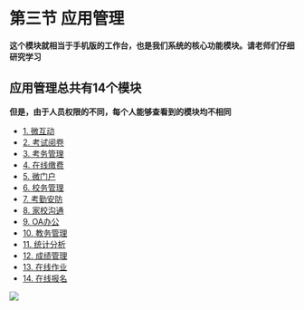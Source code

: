 # 第三节 应用管理

**这个模块就相当于手机版的工作台，也是我们系统的核心功能模块。请老师们仔细研究学习**

## 应用管理总共有14个模块
**但是，由于人员权限的不同，每个人能够查看到的模块均不相同**

   * [1. 微互动](1/weihudong.md)
   * [2. 考试阅卷](1/kaoshiyuejuan.md)
   * [3. 考务管理](1/kaowuguanli.md)
   * [4. 在线缴费](1/zaixianjiaofei.md)
   * [5. 微门户](1/weimenhu.md)
   * [6. 校务管理](1/xiaowuguanli.md)
   * [7. 考勤安防](1/kaoqinanfang.md)
   * [8. 家校沟通](1/jiaxiaogoutong.md)
   * [9. OA办公](1/odbangong.md)
   * [10. 教务管理](1/jiaowuguanli.md)
   * [11. 统计分析](1/tongjifenxi.md)
   * [12. 成绩管理](1/chengjiguanli.md)
   * [13. 在线作业](1/zaixianzuoye.md)
   * [14. 在线报名](1/zaixianbaoming.md)
   
   ![](https://ae01.alicdn.com/kf/H97507958d66845bf82dd37ab0c485771X.png)